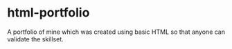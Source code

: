 # html-portfolio
A portfolio of mine which was created using basic HTML so that anyone can validate the skillset.
